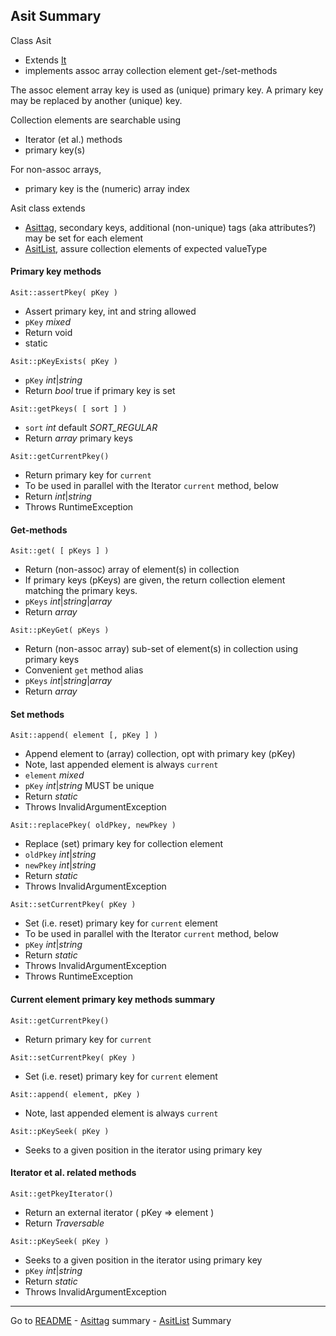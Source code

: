[comment]: # (This file is part of Asit, manages array collections. Copyright 2020 Kjell-Inge Gustafsson, kigkonsult, All rights reserved, licence LGPL 3.0)
## Asit Summary

Class Asit 
* Extends [It]
* implements assoc array collection element get-/set-methods

The assoc element array key is used as (unique) primary key.
A primary key may be replaced by another (unique) key.

Collection elements are searchable using
* Iterator (et al.) methods
* primary key(s)

For non-assoc arrays,
* primary key is the (numeric) array index

Asit class extends
* [Asittag], secondary keys, additional (non-unique) tags (aka attributes?) may be set for each element
* [AsitList], assure collection elements of expected valueType

#### Primary key methods

```Asit::assertPkey( pKey )```
* Assert primary key, int and string allowed
* ```pKey``` _mixed_
* Return void
* static

```Asit::pKeyExists( pKey )```
* ```pKey``` _int_|_string_
* Return _bool_ true if primary key is set

```Asit::getPkeys( [ sort ] )```
* ```sort``` _int_ default _SORT_REGULAR_
* Return _array_  primary keys

```Asit::getCurrentPkey()```
* Return primary key for ```current```
* To be used in parallel with the Iterator ```current``` method, below
* Return _int_|_string_
* Throws RuntimeException

#### Get-methods

```Asit::get( [ pKeys ] )```
* Return (non-assoc) array of element(s) in collection
* If primary keys (pKeys) are given, the return collection element matching the primary keys.
* ```pKeys``` _int_|_string_|_array_
* Return _array_

```Asit::pKeyGet( pKeys )```
* Return (non-assoc array) sub-set of element(s) in collection using primary keys
* Convenient ```get``` method alias
* ```pKeys``` _int_|_string_|_array_
* Return _array_

#### Set methods

```Asit::append( element [, pKey ] )```
* Append element to (array) collection, opt with primary key (pKey)
* Note, last appended element is always ```current```
* ```element``` _mixed_
* ```pKey``` _int_|_string_  MUST be unique
* Return _static_
* Throws InvalidArgumentException
    
```Asit::replacePkey( oldPkey, newPkey )```
* Replace (set) primary key for collection element
* ```oldPkey``` _int_|_string_
* ```newPkey``` _int_|_string_
* Return _static_
* Throws InvalidArgumentException

```Asit::setCurrentPkey( pKey )```
* Set (i.e. reset) primary key for ```current``` element
* To be used in parallel with the Iterator ```current``` method, below
* ```pKey``` _int_|_string_
* Return _static_
* Throws InvalidArgumentException
* Throws RuntimeException

#### Current element primary key methods summary

```Asit::getCurrentPkey()```
* Return primary key for ```current```

```Asit::setCurrentPkey( pKey )```
* Set (i.e. reset) primary key for ```current``` element

```Asit::append( element, pKey )```
* Note, last appended element is always ```current```

```Asit::pKeySeek( pKey )```
* Seeks to a given position in the iterator using primary key

#### Iterator et al. related methods

```Asit::getPkeyIterator()```
* Return an external iterator ( pKey => element )
* Return _Traversable_

```Asit::pKeySeek( pKey )```
* Seeks to a given position in the iterator using primary key
* ```pKey``` _int_|_string_
* Return _static_
* Throws InvalidArgumentException

---
Go to [README] - [Asittag] summary - [AsitList] Summary 

[It]:ItSummary.md
[AsitList]:ListSummary.md
[Asittag]:AsittagSummary.md
[README]:../README.md
